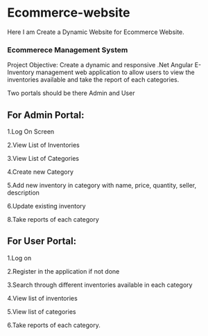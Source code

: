 # Ecommerce-website
Here I am Create a Dynamic Website  for Ecommerce Website.

### Ecommerece Management System 

 

Project Objective: Create a dynamic and responsive .Net Angular E- Inventory management web application to allow users to view the inventories available and take the report of each categories. 

 

Two portals should be there Admin and User 

## For Admin Portal:  

1.Log On Screen 

2.View List of Inventories 

3.View List of Categories 

4.Create new Category 

5.Add new inventory in category with name, price, quantity, seller, description 

6.Update existing inventory 

8.Take reports of each category 

## For User Portal: 

1.Log on 

2.Register in the application if not done 

3.Search through different inventories available in each category 

4.View list of inventories 

5.View list of categories 

6.Take reports of each category. 


